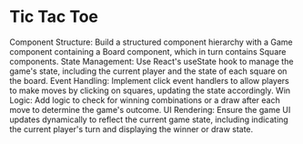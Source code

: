 # Tic Tac Toe
Component Structure: Build a structured component hierarchy with a Game component containing a Board component, which in turn contains Square components.
State Management: Use React's useState hook to manage the game's state, including the current player and the state of each square on the board.
Event Handling: Implement click event handlers to allow players to make moves by clicking on squares, updating the state accordingly.
Win Logic: Add logic to check for winning combinations or a draw after each move to determine the game's outcome.
UI Rendering: Ensure the game UI updates dynamically to reflect the current game state, including indicating the current player's turn and displaying the winner or draw state.

